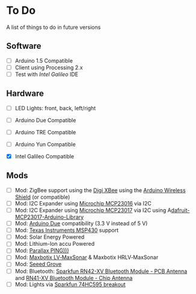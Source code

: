 # To Do #
A list of things to do in future versions

## Software ##

- [ ] Arduino 1.5 Compatible
- [ ] Client using Processing 2.x
- [ ] Test with *Intel Galileo* IDE

## Hardware

- [ ] LED Lights: front, back, left/right
- [ ] Arduino Due Compatible
- [ ] Arduino TRE Compatible
- [ ] Arduino Yun Compatible
- [x] Intel Galileo Compatible


## Mods ##

- [ ]  Mod: ZigBee support using the [Digi XBee](http://www.digi.com/xbee/) using the [Arduino Wireless Shield](http://arduino.cc/en/Main/ArduinoWirelessShield) (or compatible)
- [ ]  Mod: I2C Expander using [Microchip MCP23016](http://nl.farnell.com/microchip/mcp23016-i-sp/ic-io-expander-16bit-spdip28/dp/1439389) via I2C
- [ ]  Mod: I2C Expander using [Microchip MCP23017](http://nl.farnell.com/microchip/mcp23017-e-sp/ic-io-expander-16bit-i2c-28dip/dp/1332088) via I2C using A[dafruit-MCP23017-Arduino-Library](https://github.com/adafruit/Adafruit-MCP23017-Arduino-Library)
- [ ]  Mod: [Arduino Due](http://arduino.cc/en/Main/ArduinoBoardDue) compatibility (3.3 V instead of 5 V)
- [ ]  Mod: [Texas Instruments MSP430](http://www.ti.com/msp430) support
- [ ]  Mod: Solar Energy Powered
- [ ]  Mod: Lithium-Ion accu Powered
- [ ]  Mod: [Parallax PING)))](http://www.parallax.com/Store/Sensors/ObjectDetection/tabid/176/CategoryID/51/List/0/SortField/0/Level/a/ProductID/92/Default.aspx)
- [ ]  Mod: [Maxbotix LV‑MaxSonar](http://www.maxbotix.com/Ultrasonic_Sensors.htm#LV-EZ) & Maxbotix HRLV‑MaxSonar
- [ ]  Mod: [Seeed Grove](http://www.seeedstudio.com/depot/grove-ultrasonic-ranger-p-960.html)
- [ ]  Mod: Bluetooth: [Sparkfun RN42-XV Bluetooth Module - PCB Antenna](https://www.sparkfun.com/products/11601) and [RN41-XV Bluetooth Module - Chip Antenna](https://www.sparkfun.com/products/11600 )
- [ ]  Mod: Lights via [Sparkfun 74HC595 breakout](https://www.sparkfun.com/products/11512)
